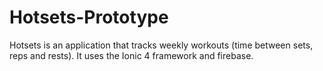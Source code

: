 # Hotsets-Prototype
Hotsets is an application that tracks weekly workouts (time between sets, reps and rests).  It uses the Ionic 4 framework and firebase.
